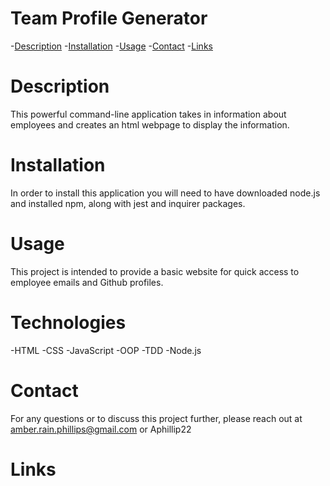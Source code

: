 # Team Profile Generator
  -[Description](#description)
  -[Installation](#installation)
  -[Usage](#usage)
  -[Contact](#contact)
  -[Links](#links)
  # Description
  This powerful command-line application takes in information about employees and creates an html webpage to display the information.
  # Installation
  In order to install this application you will need to have downloaded node.js and installed npm, along with jest and inquirer packages.
  # Usage
  This project is intended to provide a basic website for quick access to employee emails and Github profiles.
  # Technologies
  -HTML
  -CSS
  -JavaScript
  -OOP
  -TDD
  -Node.js
  # Contact
  For any questions or to discuss this project further, please reach out at amber.rain.phillips@gmail.com or Aphillip22
  # Links
